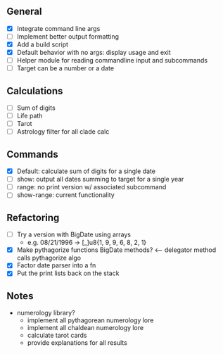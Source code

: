 ## General

- [x] Integrate command line args
- [ ] Implement better output formatting
- [x] Add a build script
- [x] Default behavior with no args: display usage and exit
- [ ] Helper module for reading commandline input and subcommands
- [ ] Target can be a number or a date

## Calculations

- [ ] Sum of digits
- [ ] Life path
- [ ] Tarot
- [ ] Astrology filter for all clade calc

## Commands

- [x] Default: calculate sum of digits for a single date
- [ ] show: output all dates summing to target for a single year
- [ ] range: no print version w/ associated subcommand
- [ ] show-range: current functionality

## Refactoring

- [ ] Try a version with BigDate using arrays
    - e.g. 08/21/1996 -> [_]u8{1, 9, 9, 6, 8, 2, 1}
- [x] Make pythagorize functions BigDate methods? <-- delegator method calls pythagorize algo
- [x] Factor date parser into a fn
- [x] Put the print lists back on the stack

## Notes

- numerology library?
    - implement all pythagorean numerology lore
    - implement all chaldean numerology lore
    - calculate tarot cards
    - provide explanations for all results

